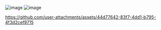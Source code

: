 ![image](https://github.com/user-attachments/assets/9aef491c-dba9-423f-bd45-ed4561d49cee)
![image](https://github.com/user-attachments/assets/f0f21bf0-a9e4-4571-8104-a2894cb30a67)




https://github.com/user-attachments/assets/44d77642-83f7-4dd1-b795-4f3d2cef9715



